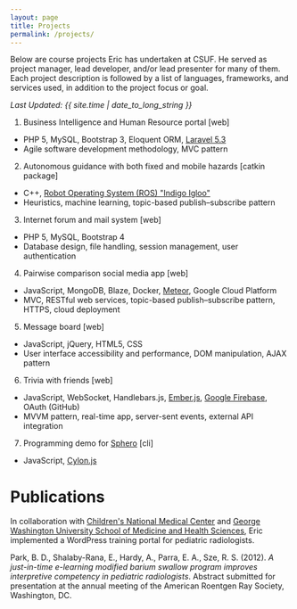 ```yaml
---
layout: page
title: Projects
permalink: /projects/
---
```


Below are course projects Eric has undertaken at CSUF. He served as project
manager, lead developer, and/or lead presenter for many of them. Each
project description is followed by a list of languages, frameworks, and
services used, in addition to the project focus or goal.

*Last Updated: {{ site.time | date_to_long_string }}*

1. Business Intelligence and Human Resource portal [web]
  * PHP 5, MySQL, Bootstrap 3, Eloquent ORM, [Laravel 5.3](https://laravel.com/)
  * Agile software development methodology, MVC pattern
2. Autonomous guidance with both fixed and mobile hazards [catkin package]
  * C++, [Robot Operating System (ROS) "Indigo Igloo"](http://ros.org/)
  * Heuristics, machine learning, topic-based publish–subscribe pattern
3. Internet forum and mail system [web]
  * PHP 5, MySQL, Bootstrap 4
  * Database design, file handling, session management, user authentication
4. Pairwise comparison social media app [web]
  * JavaScript, MongoDB, Blaze, Docker, [Meteor](https://www.meteor.com/), Google Cloud Platform
  * MVC, RESTful web services, topic-based publish–subscribe pattern, HTTPS, cloud deployment
5. Message board [web]
  * JavaScript, jQuery, HTML5, CSS
  * User interface accessibility and performance, DOM manipulation, AJAX pattern
6. Trivia with friends [web]
  * JavaScript, WebSocket, Handlebars.js, [Ember.js](https://emberjs.com/), [Google Firebase](https://firebase.google.com/), OAuth (GitHub)
  * MVVM pattern, real-time app, server-sent events, external API integration
7. Programming demo for [Sphero](https://www.sphero.com/) [cli]
  * JavaScript, [Cylon.js](https://cylonjs.com/)


# Publications
In collaboration with [Children's National Medical Center](https://childrensnational.org/) and [George Washington University School of Medicine and Health Sciences](https://smhs.gwu.edu/), Eric implemented a WordPress training portal for pediatric radiologists.

Park, B. D., Shalaby-Rana, E., Hardy, A., Parra, E. A., Sze, R. S. (2012). *A just-in-time e-learning modified barium swallow program improves interpretive competency in pediatric radiologists*. Abstract submitted for presentation at the annual meeting of the American Roentgen Ray Society, Washington, DC.
